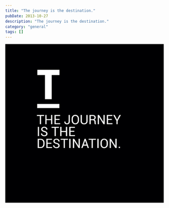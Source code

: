 ```yaml
---
title: "The journey is the destination."
pubDate: 2013-10-27
description: "The journey is the destination."
category: "general"
tags: []
---
```


![The Journey is the Destination](journey.jpg)
